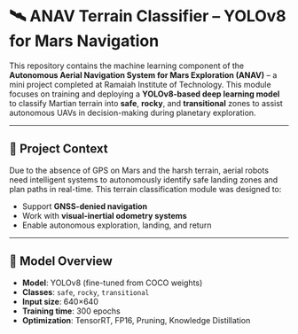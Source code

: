 # 🛰️ ANAV Terrain Classifier – YOLOv8 for Mars Navigation

This repository contains the machine learning component of the **Autonomous Aerial Navigation System for Mars Exploration (ANAV)** – a mini project completed at Ramaiah Institute of Technology. This module focuses on training and deploying a **YOLOv8-based deep learning model** to classify Martian terrain into **safe**, **rocky**, and **transitional** zones to assist autonomous UAVs in decision-making during planetary exploration.

---

## 🚀 Project Context

Due to the absence of GPS on Mars and the harsh terrain, aerial robots need intelligent systems to autonomously identify safe landing zones and plan paths in real-time. This terrain classification module was designed to:
- Support **GNSS-denied navigation**
- Work with **visual-inertial odometry systems**
- Enable autonomous exploration, landing, and return

---

## 🧠 Model Overview

- **Model**: YOLOv8 (fine-tuned from COCO weights)
- **Classes**: `safe`, `rocky`, `transitional`
- **Input size**: 640×640
- **Training time**: 300 epochs
- **Optimization**: TensorRT, FP16, Pruning, Knowledge Distillation


